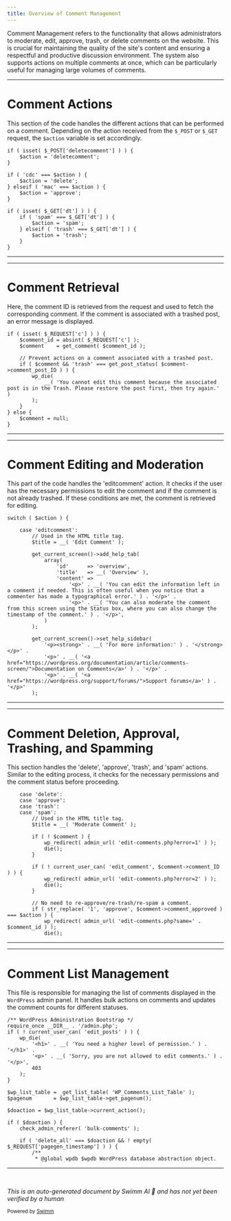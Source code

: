```yaml
---
title: Overview of Comment Management
---
```

Comment Management refers to the functionality that allows administrators to moderate, edit, approve, trash, or delete comments on the website. This is crucial for maintaining the quality of the site's content and ensuring a respectful and productive discussion environment. The system also supports actions on multiple comments at once, which can be particularly useful for managing large volumes of comments.

<SwmSnippet path="/wp-admin/comment.php" line="21">

---

# Comment Actions

This section of the code handles the different actions that can be performed on a comment. Depending on the action received from the <SwmToken path="/wp-admin/comment.php" pos="21:7:8" line-data="if ( isset( $_POST[&#39;deletecomment&#39;] ) ) {">`$_POST`</SwmToken> or <SwmToken path="/wp-admin/comment.php" pos="31:7:8" line-data="if ( isset( $_GET[&#39;dt&#39;] ) ) {">`$_GET`</SwmToken> request, the <SwmToken path="/wp-admin/comment.php" pos="22:1:2" line-data="	$action = &#39;deletecomment&#39;;">`$action`</SwmToken> variable is set accordingly.

```hack
if ( isset( $_POST['deletecomment'] ) ) {
	$action = 'deletecomment';
}

if ( 'cdc' === $action ) {
	$action = 'delete';
} elseif ( 'mac' === $action ) {
	$action = 'approve';
}

if ( isset( $_GET['dt'] ) ) {
	if ( 'spam' === $_GET['dt'] ) {
		$action = 'spam';
	} elseif ( 'trash' === $_GET['dt'] ) {
		$action = 'trash';
	}
}
```

---

</SwmSnippet>

<SwmSnippet path="/wp-admin/comment.php" line="39">

---

# Comment Retrieval

Here, the comment ID is retrieved from the request and used to fetch the corresponding comment. If the comment is associated with a trashed post, an error message is displayed.

```hack
if ( isset( $_REQUEST['c'] ) ) {
	$comment_id = absint( $_REQUEST['c'] );
	$comment    = get_comment( $comment_id );

	// Prevent actions on a comment associated with a trashed post.
	if ( $comment && 'trash' === get_post_status( $comment->comment_post_ID ) ) {
		wp_die(
			__( 'You cannot edit this comment because the associated post is in the Trash. Please restore the post first, then try again.' )
		);
	}
} else {
	$comment = null;
}
```

---

</SwmSnippet>

<SwmSnippet path="/wp-admin/comment.php" line="53">

---

# Comment Editing and Moderation

This part of the code handles the 'editcomment' action. It checks if the user has the necessary permissions to edit the comment and if the comment is not already trashed. If these conditions are met, the comment is retrieved for editing.

```hack
switch ( $action ) {

	case 'editcomment':
		// Used in the HTML title tag.
		$title = __( 'Edit Comment' );

		get_current_screen()->add_help_tab(
			array(
				'id'      => 'overview',
				'title'   => __( 'Overview' ),
				'content' =>
					'<p>' . __( 'You can edit the information left in a comment if needed. This is often useful when you notice that a commenter has made a typographical error.' ) . '</p>' .
					'<p>' . __( 'You can also moderate the comment from this screen using the Status box, where you can also change the timestamp of the comment.' ) . '</p>',
			)
		);

		get_current_screen()->set_help_sidebar(
			'<p><strong>' . __( 'For more information:' ) . '</strong></p>' .
			'<p>' . __( '<a href="https://wordpress.org/documentation/article/comments-screen/">Documentation on Comments</a>' ) . '</p>' .
			'<p>' . __( '<a href="https://wordpress.org/support/forums/">Support forums</a>' ) . '</p>'
		);
```

---

</SwmSnippet>

<SwmSnippet path="/wp-admin/comment.php" line="96">

---

# Comment Deletion, Approval, Trashing, and Spamming

This section handles the 'delete', 'approve', 'trash', and 'spam' actions. Similar to the editing process, it checks for the necessary permissions and the comment status before proceeding.

```hack
	case 'delete':
	case 'approve':
	case 'trash':
	case 'spam':
		// Used in the HTML title tag.
		$title = __( 'Moderate Comment' );

		if ( ! $comment ) {
			wp_redirect( admin_url( 'edit-comments.php?error=1' ) );
			die();
		}

		if ( ! current_user_can( 'edit_comment', $comment->comment_ID ) ) {
			wp_redirect( admin_url( 'edit-comments.php?error=2' ) );
			die();
		}

		// No need to re-approve/re-trash/re-spam a comment.
		if ( str_replace( '1', 'approve', $comment->comment_approved ) === $action ) {
			wp_redirect( admin_url( 'edit-comments.php?same=' . $comment_id ) );
			die();
```

---

</SwmSnippet>

<SwmSnippet path="/wp-admin/edit-comments.php" line="9">

---

# Comment List Management

This file is responsible for managing the list of comments displayed in the <SwmToken path="/wp-admin/edit-comments.php" pos="9:2:2" line-data="/** WordPress Administration Bootstrap */">`WordPress`</SwmToken> admin panel. It handles bulk actions on comments and updates the comment counts for different statuses.

```hack
/** WordPress Administration Bootstrap */
require_once __DIR__ . '/admin.php';
if ( ! current_user_can( 'edit_posts' ) ) {
	wp_die(
		'<h1>' . __( 'You need a higher level of permission.' ) . '</h1>' .
		'<p>' . __( 'Sorry, you are not allowed to edit comments.' ) . '</p>',
		403
	);
}

$wp_list_table = _get_list_table( 'WP_Comments_List_Table' );
$pagenum       = $wp_list_table->get_pagenum();

$doaction = $wp_list_table->current_action();

if ( $doaction ) {
	check_admin_referer( 'bulk-comments' );

	if ( 'delete_all' === $doaction && ! empty( $_REQUEST['pagegen_timestamp'] ) ) {
		/**
		 * @global wpdb $wpdb WordPress database abstraction object.
```

---

</SwmSnippet>

&nbsp;

*This is an auto-generated document by Swimm AI 🌊 and has not yet been verified by a human*

<SwmMeta version="3.0.0" repo-id="Z2l0aHViJTNBJTNBbXl3ZWJzaXRlZGVtbyUzQSUzQWdpbGFkbmF2b3Q=" repo-name="mywebsitedemo"><sup>Powered by [Swimm](https://app.swimm.io/)</sup></SwmMeta>
